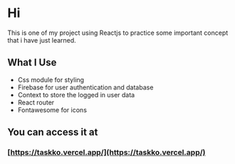 # Hi

This is one of my project using Reactjs to practice some important concept that i have just learned.

## What I Use

- Css module for styling
- Firebase for user authentication and database
- Context to store the logged in user data
- React router
- Fontawesome for icons

## You can access it at
### [https://taskko.vercel.app/](https://taskko.vercel.app/)
